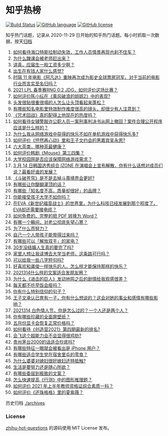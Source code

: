 # 知乎热榜
[![Build Status](https://github.com/ToWeLong/zhihu-hot-questions/workflows/CI/badge.svg)](https://github.com/ToWeLong/zhihu-hot-questions/actions)
[![GitHub language](https://img.shields.io/badge/language-golang-orange.svg)](https://golang.org/)
[![GitHub license](https://img.shields.io/github/license/ToWeLong/zhihu-hot-questions)](https://github.com/ToWeLong/zhihu-hot-questions/blob/main/LICENSE)

知乎热门话题，记录从 2020-11-29 日开始的知乎热门话题。每小时抓取一次数据，按天[归档](./archives)

<!-- BEGIN -->

1. [如何看待海口特斯拉制动失效，工作人员情景再现也刹不住车？](https://www.zhihu.com/question/449227121)
1. [为什么蹭课会被老师赶出来？](https://www.zhihu.com/question/355822061)
1. [讲真，应届生一般工资多少啊？](https://www.zhihu.com/question/58570383)
1. [出生在有钱人家什么感觉?](https://www.zhihu.com/question/384673502)
1. [时隔 11 年电影《阿凡达》重映再次成为影史全球票房冠军，对于当前的电影行业而言实至名归吗？](https://www.zhihu.com/question/448750459)
1. [2021 LPL 春季赛RNG 0:2 JDG，如何评价这场比赛？](https://www.zhihu.com/question/449316522)
1. [如何评价陈小纭在《乘风破浪的姐姐2》中的表现?](https://www.zhihu.com/question/440631683)
1. [头发很贴很重很塌的人怎么让头顶看起来蓬松？](https://www.zhihu.com/question/20340797)
1. [有哪些知名电影里特效制作难度很高的镜头，却很少有人注意到？](https://www.zhihu.com/question/448466173)
1. [《咒术回战》真的配得上他现在的热度吗？](https://www.zhihu.com/question/444766202)
1. [如何看待女辅警敲诈公职人员一案刑事判决书从网上撤回？案件合理公开程序应该是什么样的？](https://www.zhihu.com/question/449028350)
1. [为什么我从网络游戏中获得的快乐不如在单机游戏中获得快乐多?](https://www.zhihu.com/question/448970693)
1. [如何评价《怦然再心动》里和王子文约会的男嘉宾吴永恩?](https://www.zhihu.com/question/448054194)
1. [六大茶类，哪种茶最健康？](https://www.zhihu.com/question/57244114)
1. [如何评价韩剧《Mouse》第三四集？](https://www.zhihu.com/question/448747254)
1. [大学校园网是否应该保障网络游戏需求？](https://www.zhihu.com/question/448635700)
1. [3 月 14 日韩国选秀组合 IZONE 在演唱会上宣布解散，你有什么话想对成员们说？最看好谁的发展？](https://www.zhihu.com/question/449326216)
1. [《斗破苍穹》是不是去掉斗尊境界会更好?](https://www.zhihu.com/question/448921615)
1. [有哪些让你醍醐灌顶的话？](https://www.zhihu.com/question/37777781)
1. [有哪些「知名度不高，质量却很好」的品牌？](https://www.zhihu.com/question/35886615)
1. [你能接受孩子大学不如你吗？](https://www.zhihu.com/question/444520765)
1. [在EVA《新世纪福音战士》的世界里，为什么科技已经发展到那个程度了，EVA却还需要接电缆？](https://www.zhihu.com/question/424928782)
1. [如何免费的、完整的把 PDF 转换为 Word？](https://www.zhihu.com/question/20841069)
1. [有哪一个瞬间，对老公彻底失望心寒？](https://www.zhihu.com/question/39305851)
1. [为了什么而努力？](https://www.zhihu.com/question/448395594)
1. [自己一个人带孩子能带得过来吗？](https://www.zhihu.com/question/446585422)
1. [有哪些可以「解放双手」的家电？](https://www.zhihu.com/question/438924211)
1. [30岁没结婚人生真的要完了吗?](https://www.zhihu.com/question/447640533)
1. [家里人想让我读博去大学当老师，这条路可行吗？](https://www.zhihu.com/question/448393868)
1. [可以给我一些八字短句吗?](https://www.zhihu.com/question/428334525)
1. [好喜欢和龚俊一样快乐的人，怎么样才能保持那样的快乐？](https://www.zhihu.com/question/448338462)
1. [2021314什么样的文案适合发朋友圈？](https://www.zhihu.com/question/448761958)
1. [为什么《进击的巨人》发动地鸣之后的剧情给我观感很差？](https://www.zhihu.com/question/443229287)
1. [每天都不吃早饭会瘦吗？](https://www.zhihu.com/question/446503998)
1. [你有什么特别信仰的句子？](https://www.zhihu.com/question/359581484)
1. [王子文承认已育有一子，你有什么想说的？这会对她的事业和感情有哪些影响？](https://www.zhihu.com/question/449204610)
1. [2021314 白色情人节，你是怎么过的？一个人还是两个人？](https://www.zhihu.com/question/449247321)
1. [你有哪些珍藏的全面屏壁纸？](https://www.zhihu.com/question/403442739)
1. [五月份显卡会恢复正常价格吗？](https://www.zhihu.com/question/445365770)
1. [如何看待《创造营2021》第四期最新的排名?](https://www.zhihu.com/question/449180035)
1. [会飞这个超能力会不会显得很鸡肋?](https://www.zhihu.com/question/407617594)
1. [贵州茅台2000的话适合抄底吗?](https://www.zhihu.com/question/445691261)
1. [有哪些特征一眼就会被看出是 iPhone 用户？](https://www.zhihu.com/question/357678200)
1. [有哪些适合学生党在宿舍里屯的零食？](https://www.zhihu.com/question/448401945)
1. [为什么婆婆对媳妇很好媳妇还特抵触?](https://www.zhihu.com/question/446933492)
1. [生活是要努力还是随心所欲？](https://www.zhihu.com/question/445846632)
1. [有哪些委屈到极致的文案？](https://www.zhihu.com/question/409977257)
1. [怎么快速提高《行测》中的图形推理题？](https://www.zhihu.com/question/300875689)
1. [如何评价 2021 年上半年教师资格证综合素质一科？](https://www.zhihu.com/question/449085143)
1. [如何评价《还珠格格》里的夏紫薇？](https://www.zhihu.com/question/288060468)

<!-- END -->

历史归档 [./archives](./archives)


### License
[zhihu-hot-questions](https://github.com/towelong/zhihu-hot-questions) 的源码使用 MIT License 发布。